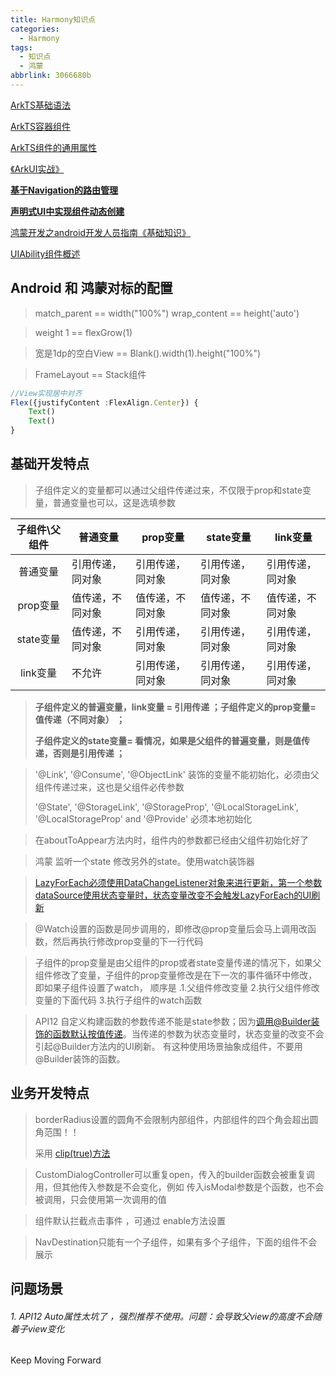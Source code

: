 ```yaml
---
title: Harmony知识点
categories:
  - Harmony
tags:
  - 知识点
  - 鸿蒙
abbrlink: 3066680b
---
```


[ArkTS基础语法](https://developer.huawei.com/consumer/cn/doc/harmonyos-guides-V2/arkts-basic-syntax-0000001504650057-V2)

[ArkTS容器组件](https://developer.huawei.com/consumer/cn/doc/harmonyos-references/4_4_u5bb9_u5668_u7ec4_u4ef6-0000001862687637)

[ArkTS组件的通用属性](https://developer.huawei.com/consumer/cn/doc/harmonyos-references/5_2_u901a_u7528_u5c5e_u6027-0000001862687533)



[《ArkUI实战》](https://www.arkui.club/)

[**基于Navigation的路由管理**](https://developer.huawei.com/consumer/cn/forum/topic/0204150545294348010)

[**声明式UI中实现组件动态创建**](https://developer.huawei.com/consumer/cn/doc/best-practices-V5/bpta-ui-dynamic-operations-V5)

[鸿蒙开发之android开发人员指南《基础知识》](https://juejin.cn/post/7304538199149412415?searchId=202405091120302872C6F8568234876E6C)

[UIAbility组件概述](https://developer.huawei.com/consumer/cn/doc/harmonyos-guides-V2/uiability-overview-0000001477980929-V2)



<!-- more -->

## Android 和 鸿蒙对标的配置

> match_parent  ==  width("100%")    wrap_content ==  height('auto')

> weight 1 ==  flexGrow(1)

> 宽是1dp的空白View  ==  Blank().width(1).height("100%")

> FrameLayout ==  Stack组件

```typescript
//View实现居中对齐  
Flex({justifyContent :FlexAlign.Center}) {
    Text()
    Text()
}
```





## 基础开发特点

> 子组件定义的变量都可以通过父组件传递过来，不仅限于prop和state变量，普通变量也可以，这是选填参数

| 子组件\父组件 | 普通变量         | prop变量         | state变量        | link变量         |
| :-----------: | ---------------- | ---------------- | ---------------- | ---------------- |
|   普通变量    | 引用传递，同对象 | 引用传递，同对象 | 引用传递，同对象 | 引用传递，同对象 |
|   prop变量    | 值传递，不同对象 | 值传递，不同对象 | 值传递，不同对象 | 值传递，不同对象 |
|   state变量   | 值传递，不同对象 | 引用传递，同对象 | 引用传递，同对象 | 引用传递，同对象 |
|   link变量    | 不允许           | 引用传递，同对象 | 引用传递，同对象 | 引用传递，同对象 |

> **子组件定义的普遍变量，link变量 = 引用传递  ；子组件定义的prop变量= 值传递（不同对象）  ；**
>
> **子组件定义的state变量= 看情况，如果是父组件的普遍变量，则是值传递，否则是引用传递  ；**

>  '@Link', '@Consume',  '@ObjectLink' 装饰的变量不能初始化，必须由父组件传递过来，这也是父组件必传参数
>
>  '@State', '@StorageLink', '@StorageProp', '@LocalStorageLink', '@LocalStorageProp' and '@Provide' 必须本地初始化

> 在aboutToAppear方法内时，组件内的参数都已经由父组件初始化好了

> 鸿蒙 监听一个state 修改另外的state。使用watch装饰器

> [LazyForEach必须使用DataChangeListener对象来进行更新，第一个参数dataSource使用状态变量时，状态变量改变不会触发LazyForEach的UI刷新](https://developer.huawei.com/consumer/cn/doc/harmonyos-guides-V2/arkts-rendering-control-lazyforeach-0000001524417213-V2)

> @Watch设置的函数是同步调用的，即修改@prop变量后会马上调用改函数，然后再执行修改prop变量的下一行代码

> 子组件的prop变量是由父组件的prop或者state变量传递的情况下，如果父组件修改了变量，子组件的prop变量修改是在下一次的事件循环中修改，即如果子组件设置了watch， 顺序是 .1.父组件修改变量 2.执行父组件修改变量的下面代码 3.执行子组件的watch函数

> API12   自定义构建函数的参数传递不能是state参数；因为[调用@Builder装饰的函数默认按值传递](https://developer.huawei.com/consumer/cn/doc/harmonyos-guides-V2/arkts-builder-0000001524176981-V2#section1771518610353)。当传递的参数为状态变量时，状态变量的改变不会引起@Builder方法内的UI刷新。 有这种使用场景抽象成组件，不要用@Builder装饰的函数。



## 业务开发特点

> borderRadius设置的圆角不会限制内部组件，内部组件的四个角会超出圆角范围！！
>
> 采用 [clip(true)方法](https://developer.huawei.com/consumer/cn/doc/harmonyos-references/ts-universal-attributes-sharp-clipping-0000001815927520)

> CustomDialogController可以重复open，传入的builder函数会被重复调用，但其他传入参数是不会变化，例如 传入isModal参数是个函数，也不会被调用，只会使用第一次调用的值

> 组件默认拦截点击事件 ，可通过 enable方法设置

> NavDestination只能有一个子组件，如果有多个子组件，下面的组件不会展示 



## 问题场景

###### 1. API12   Auto属性太坑了 ，强烈推荐不使用。问题：会导致父view的高度不会随着子view变化





Keep Moving Forward
